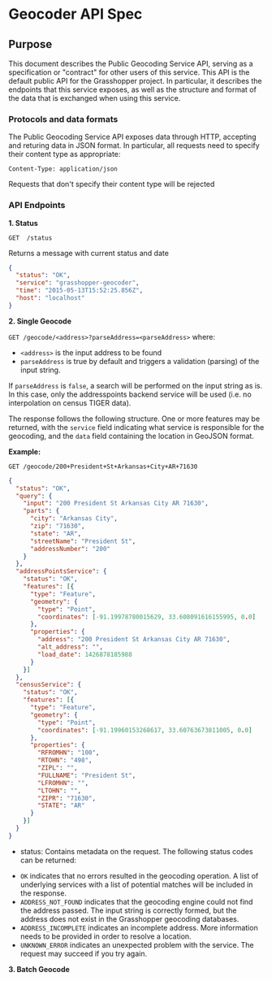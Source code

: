 # Geocoder API Spec

## Purpose
This document describes the Public Geocoding Service API, serving as a specification or "contract" for other users of this service.
This API is the default public API for the Grasshopper project. In particular, it describes the endpoints that this service exposes, as well as the structure and format of the data that is exchanged when using this service.

### Protocols and data formats
The Public Geocoding Service API exposes data through HTTP, accepting and returing data in JSON format.
In particular, all requests need to specify their content type as appropriate:

```
Content-Type: application/json
```

Requests that don't specify their content type will be rejected

### API Endpoints

**1. Status**

`GET  /status`

Returns a message with current status and date

```json
{
  "status": "OK",
  "service": "grasshopper-geocoder",
  "time": "2015-05-13T15:52:25.856Z",
  "host": "localhost"
}
```

**2. Single Geocode**

`GET /geocode/<address>?parseAddress=<parseAddress>` where:

 - `<address>` is the input address to be found
 - `parseAddress` is true by default and triggers a validation (parsing) of the input string.

If `parseAddress` is `false`, a search will be performed on the input string as is.
In this case, only the addresspoints backend service will be used (i.e. no interpolation on census TIGER data).

The response follows the following structure.
One or more features may be returned, with the `service` field indicating what service is responsible for the geocoding,
and the `data` field containing the location in GeoJSON format.


**Example:**

`GET /geocode/200+President+St+Arkansas+City+AR+71630`

```json
{
  "status": "OK",
  "query": {
    "input": "200 President St Arkansas City AR 71630",
    "parts": {
      "city": "Arkansas City",
      "zip": "71630",
      "state": "AR",
      "streetName": "President St",
      "addressNumber": "200"
    }
  },
  "addressPointsService": {
    "status": "OK",
    "features": [{
      "type": "Feature",
      "geometry": {
        "type": "Point",
        "coordinates": [-91.19978780015629, 33.608091616155995, 0.0]
      },
      "properties": {
        "address": "200 President St Arkansas City AR 71630",
        "alt_address": "",
        "load_date": 1426878185988
      }
    }]
  },
  "censusService": {
    "status": "OK",
    "features": [{
      "type": "Feature",
      "geometry": {
        "type": "Point",
        "coordinates": [-91.19960153268617, 33.60763673811005, 0.0]
      },
      "properties": {
        "RFROMHN": "100",
        "RTOHN": "498",
        "ZIPL": "",
        "FULLNAME": "President St",
        "LFROMHN": "",
        "LTOHN": "",
        "ZIPR": "71630",
        "STATE": "AR"
      }
    }]
  }
}
```

* status: Contains metadata on the request. The following status codes can be returned:

- `OK` indicates that no errors resulted in the geocoding operation.
   A list of underlying services with a list of potential matches will be included in the response.
- `ADDRESS_NOT_FOUND` indicates that the geocoding engine could not find the address passed.
   The input string is correctly formed, but the address does not exist in the Grasshopper geocoding databases.
- `ADDRESS_INCOMPLETE` indicates an incomplete address. More information needs to be provided in order to resolve a location.
- `UNKNOWN_ERROR` indicates an unexpected problem with the service. The request may succeed if you try again.



**3. Batch Geocode**